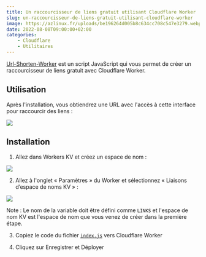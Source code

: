 ```yaml
---
title: Un raccourcisseur de liens gratuit utilisant Cloudflare Worker
slug: un-raccourcisseur-de-liens-gratuit-utilisant-cloudflare-worker
image: https://azlinux.fr/uploads/be196264d005b8c634cc708c547e3279.webp
date: 2022-08-08T09:00:00+02:00
categories:
    - Cloudflare
    - Utilitaires
---
```


[Url-Shorten-Worker](https://github.com/xyTom/Url-Shorten-Worker) est un script JavaScript qui vous permet de créer un raccourcisseur de liens gratuit avec Cloudflare Worker.

## Utilisation

Après l'installation, vous obtiendrez une URL avec l'accès à cette interface pour raccourcir des liens :

![](https://azlinux.fr/uploads/d4342d65639831aa3d5e4aa6a24bce59.webp)

## Installation

1. Allez dans Workers KV et créez un espace de nom :

![](https://azlinux.fr/uploads/472ce7312c6931788b10bc65deb97cd2.webp)

2. Allez à l'onglet « Paramètres » du Worker et sélectionnez « Liaisons d’espace de noms KV » :

![](https://azlinux.fr/uploads/2c731470ffc54091718d2063a8d66b4b.webp)

Note : Le nom de la variable doit être défini comme `LINKS` et l'espace de nom KV est l'espace de nom que vous venez de créer dans la première étape.

3. Copiez le code du fichier [`index.js`](https://github.com/xyTom/Url-Shorten-Worker/raw/main/index.js) vers Cloudflare Worker

4. Cliquez sur Enregistrer et Déployer
